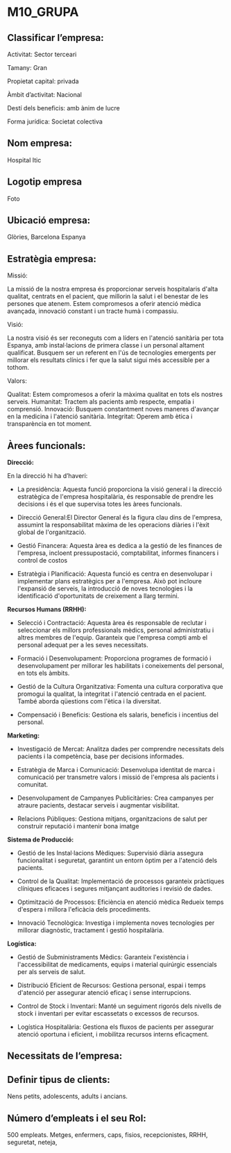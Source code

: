 # M10_GRUPA
## **Classificar l’empresa:**
Activitat: Sector terceari

Tamany: Gran

Propietat capital: privada

Àmbit d’activitat: Nacional

Destí dels beneficis: amb ànim de lucre

Forma jurídica: Societat colectiva

## **Nom empresa:**
Hospital Itic
## **Logotip empresa**
Foto
## **Ubicació empresa:**
Glòries, Barcelona Espanya
## **Estratègia empresa:**

Missió:

La missió de la nostra empresa és proporcionar serveis hospitalaris d'alta qualitat, centrats en el pacient, que millorin la salut i el benestar de les persones que atenem. Estem compromesos a oferir atenció mèdica avançada, innovació constant i un tracte humà i compassiu.

Visió:

 La nostra visió és ser reconeguts com a líders en l'atenció sanitària per tota Espanya, amb instal·lacions de primera classe i un personal altament qualificat. Busquem ser un referent en l'ús de tecnologies emergents per millorar els resultats clínics i fer que la salut sigui més accessible per a tothom.

Valors:

Qualitat: Estem compromesos a oferir la màxima qualitat en tots els nostres serveis.
Humanitat: Tractem als pacients amb respecte, empatia i comprensió.
Innovació: Busquem constantment noves maneres d'avançar en la medicina i l'atenció sanitària.
Integritat: Operem amb ètica i transparència en tot moment.

## **Àrees funcionals:**
**Direcció:**

En la direcció hi ha d’haveri:

- La presidència: Aquesta funció proporciona la visió general i la direcció estratègica de l'empresa hospitalària, és responsable de prendre les decisions i és el que  supervisa totes les àrees funcionals.

- Direcció General:El Director General és la figura clau dins de l'empresa, assumint la responsabilitat màxima de les operacions diàries i l'èxit global de l'organització.

- Gestió Financera: Aquesta àrea es dedica a la gestió de les finances de l'empresa, incloent pressupostació, comptabilitat, informes financers i control de costos

- Estratègia i Planificació: Aquesta funció es centra en desenvolupar i implementar plans estratègics per a l'empresa. Això pot incloure l'expansió de serveis, la introducció de noves tecnologies i la identificació d'oportunitats de creixement a llarg termini.




**Recursos Humans (RRHH):**

- Selecció i Contractació: Aquesta àrea és responsable de reclutar i seleccionar els millors professionals mèdics, personal administratiu i altres membres de l'equip. Garanteix que l'empresa compti amb el personal adequat per a les seves necessitats.

- Formació i Desenvolupament: Proporciona programes de formació i desenvolupament per millorar les habilitats i coneixements del personal, en tots els àmbits.

- Gestió de la Cultura Organitzativa: Fomenta una cultura corporativa que promogui la qualitat, la integritat i l'atenció centrada en el pacient. També aborda qüestions com l'ètica i la diversitat.

- Compensació i Beneficis: Gestiona els salaris, beneficis i incentius del personal.



**Marketing:**

- Investigació de Mercat: Analitza dades per comprendre necessitats dels pacients i la competència, base per decisions informades.

- Estratègia de Marca i Comunicació: Desenvolupa identitat de marca i comunicació per transmetre valors i missió de l'empresa als pacients i comunitat.

- Desenvolupament de Campanyes Publicitàries: Crea campanyes per atraure pacients, destacar serveis i augmentar visibilitat.

- Relacions Públiques: Gestiona mitjans, organitzacions de salut per construir reputació i mantenir bona imatge

**Sistema de Producció:**

- Gestió de les Instal·lacions Mèdiques: Supervisió diària assegura funcionalitat i seguretat, garantint un entorn òptim per a l'atenció dels pacients.

- Control de la Qualitat: Implementació de processos garanteix pràctiques clíniques eficaces i segures mitjançant auditories i revisió de dades.

- Optimització de Processos: Eficiència en atenció mèdica Redueix temps d'espera i millora l'eficàcia dels procediments.

- Innovació Tecnològica: Investiga i implementa noves tecnologies per millorar diagnòstic, tractament i gestió hospitalària.


**Logística:**

- Gestió de Subministraments Mèdics: Garanteix l'existència i l'accessibilitat de medicaments, equips i material quirúrgic essencials per als serveis de salut.

- Distribució Eficient de Recursos: Gestiona personal, espai i temps d'atenció per assegurar atenció eficaç i sense interrupcions.

- Control de Stock i Inventari: Manté un seguiment rigorós dels nivells de stock i inventari per evitar escassetats o excessos de recursos.

- Logística Hospitalària: Gestiona els fluxos de pacients per assegurar atenció oportuna i eficient, i mobilitza recursos interns eficaçment.

## **Necessitats de l’empresa:**

## **Definir tipus de clients:**
Nens petits, adolescents, adults i ancians.
## **Número d’empleats i el seu Rol:**
500 empleats.
Metges, enfermers, caps, fisios, recepcionistes, RRHH, seguretat, neteja,
